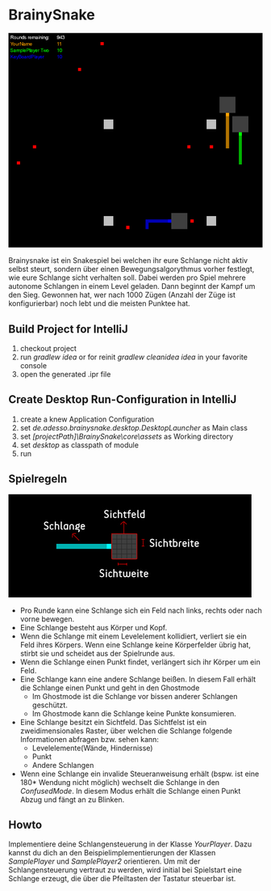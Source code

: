 # BrainySnake
![brainySnakePic](/Dokumentation/brainySnake.png)

Brainysnake ist ein Snakespiel bei welchen ihr eure Schlange nicht aktiv selbst steurt, sondern über einen Bewegungsalgorythmus vorher festlegt, wie eure Schlange sicht verhalten soll. 
Dabei werden pro Spiel mehrere autonome Schlangen in einem Level geladen. Dann beginnt der Kampf um den Sieg. Gewonnen hat, wer nach 1000 Zügen (Anzahl der Züge ist konfigurierbar) noch lebt und die meisten Punktee hat. 

## Build Project for IntelliJ
1. checkout project
1. run _gradlew idea_ or for reinit _gradlew cleanidea idea_ in your favorite console
1. open the generated .ipr file

## Create Desktop Run-Configuration in IntelliJ
1. create a knew Application Configuration
1. set _de.adesso.brainysnake.desktop.DesktopLauncher_ as Main class
1. set _[projectPath]\BrainySnake\core\assets_ as Working directory
1. set _desktop_ as classpath of module
1. run

## Spielregeln

![explainSnakePic](/Dokumentation/explainSnake.jpg)

* Pro Runde kann eine Schlange sich ein Feld nach links, rechts oder nach vorne bewegen.
* Eine Schlange besteht aus Körper und Kopf. 
* Wenn die Schlange mit einem Levelelement kollidiert, verliert sie ein Feld ihres Körpers. Wenn eine Schlange keine Körperfelder übrig hat, stirbt sie und scheidet aus der Spielrunde aus.
* Wenn die Schlange einen Punkt findet, verlängert sich ihr Körper um ein Feld.
* Eine Schlange kann eine andere Schlange beißen. In diesem Fall erhält die Schlange einen Punkt und geht in den Ghostmode
    * Im Ghostmode ist die Schlange vor bissen anderer Schlangen geschützt. 
    * Im Ghostmode kann die Schlange keine Punkte konsumieren.
* Eine Schlange besitzt ein Sichtfeld. Das Sichtfelst ist ein zweidimensionales Raster, über welchen die Schlange folgende Informationen abfragen bzw. sehen kann:
    * Levelelemente(Wände, Hindernisse)
    * Punkt
    * Andere Schlangen
* Wenn eine Schlange ein invalide Steueranweisung erhält (bspw. ist eine 180* Wendung nicht möglich) wechselt die Schlange in den _ConfusedMode_. In diesem Modus erhält die Schlange einen Punkt Abzug und fängt an zu Blinken.
    
## Howto
Implementiere deine Schlangensteuerung in der Klasse _YourPlayer_. Dazu kannst du dich an den Beispielimplementierungen der Klassen _SamplePlayer_ und _SamplePlayer2_ orientieren.
Um mit der Schlangensteuerung vertraut zu werden, wird initial bei Spielstart eine Schlange erzeugt, die über die Pfeiltasten der Tastatur steuerbar ist.

